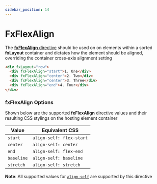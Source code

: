 ```yaml
---
sidebar_position: 14
---
```


# FxFlexAlign

The [**fxFlexAlign** directive][align] should be used on on elements within a sorted **fxLayout** container and
dictates how the element should be aligned, overriding the container cross-axis alignment setting

```html
<div fxLayout="row">
  <div fxFlexAlign="start">1. One</div>
  <div fxFlexAlign="center">2. Two</div>
  <div fxFlexAlign="center">3. Three</div>
  <div fxFlexAlign="end">4. Four</div>
</div>
```

### fxFlexAlign Options

Shown below are the supported **fxFlexAlign** directive values and their resulting CSS stylings on the hosting element
container

| Value      | Equivalent CSS           |
| ---------- | ------------------------ |
| `start`    | `align-self: flex-start` |
| `center`   | `align-self: center`     |
| `end`      | `align-self: flex-end`   |
| `baseline` | `align-self: baseline`   |
| `stretch`  | `align-self: stretch`    |

**Note**: All supported values for [`align-self`](https://developer.mozilla.org/en-US/docs/Web/CSS/align-self) are
supported by this directive

[align]: https://github.com/ngbracket/ngx-layout/blob/main/src/lib/flex/flex-align/flex-align.ts#L38
